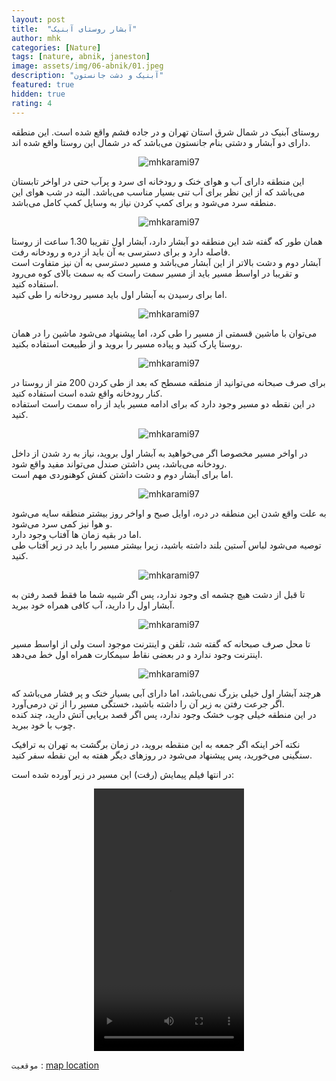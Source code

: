```yaml
---
layout: post
title:  "آبشار روستای آبنیک"
author: mhk
categories: [Nature]
tags: [nature, abnik, janeston]
image: assets/img/06-abnik/01.jpeg
description: "آبنیک و دشت جانستون"
featured: true
hidden: true
rating: 4
---
```


روستای آبنیک در شمال شرق استان تهران و در جاده فشم واقع شده است. این منطقه دارای دو آبشار و دشتی بنام جانستون می‌باشد که در شمال این روستا واقع شده اند.  

<p align="center">
  <img src="/assets/img/06-abnik/02.jpeg" alt="mhkarami97" />
</p>

این منطقه دارای آب و هوای خنک و رودخانه ای سرد و پرآب حتی در اواخر تابستان می‌باشد که از این نظر برای آب تنی بسیار مناسب می‌باشد.
البته در شب هوای این منطقه سرد می‌شود و برای کمپ کردن نیاز به وسایل کمپ کامل می‌باشد.  

<p align="center">
  <img src="/assets/img/06-abnik/03.jpeg" alt="mhkarami97" />
</p>

همان طور که گفته شد این منطقه دو آبشار دارد، آبشار اول تقریبا 1.30 ساعت از روستا فاصله دارد و برای دسترسی به آن باید از دره و رودخانه رفت.  
آبشار دوم و دشت بالاتر از این آبشار می‌باشد و مسیر دسترسی به آن نیز متفاوت است و تقریبا در اواسط مسیر باید از مسیر سمت راست که به سمت بالای کوه می‌رود استفاده کنید.  
اما برای رسیدن به آبشار اول باید مسیر رودخانه را طی کنید.  

<p align="center">
  <img src="/assets/img/06-abnik/04.jpeg" alt="mhkarami97" />
</p>

می‌توان با ماشین قسمتی از مسیر را طی کرد، اما پیشنهاد می‌شود ماشین را در همان روستا پارک کنید و پیاده مسیر را بروید و از طبیعت استفاده بکنید.  

<p align="center">
  <img src="/assets/img/06-abnik/05.jpeg" alt="mhkarami97" />
</p>

برای صرف صبحانه می‌توانید از منطقه مسطح که بعد از طی کردن 200 متر از روستا در کنار رودخانه واقع شده است استفاده کنید.  
در این نقطه دو مسیر وجود دارد که برای ادامه مسیر باید از راه سمت راست استفاده کنید.  

<p align="center">
  <img src="/assets/img/06-abnik/06.jpeg" alt="mhkarami97" />
</p>

در اواخر مسیر مخصوصا اگر می‌خواهید به آبشار اول بروید، نیاز به رد شدن از داخل رودخانه می‌باشد، پس داشتن صندل می‌تواند مفید واقع شود.  
اما برای آبشار دوم و دشت داشتن کفش کوهنوردی مهم است.  

<p align="center">
  <img src="/assets/img/06-abnik/07.jpeg" alt="mhkarami97" />
</p>

به علت واقع شدن این منطقه در دره، اوایل صبح و اواخر روز بیشتر منطقه سایه می‌شود و هوا نیز کمی سرد می‌شود.  
اما در بقیه زمان ها آفتاب وجود دارد.  
توصیه می‌شود لباس آستین بلند داشته باشید، زیرا بیشتر مسیر را باید در زیر آفتاب طی کنید.  

<p align="center">
  <img src="/assets/img/06-abnik/08.jpeg" alt="mhkarami97" />
</p>

تا قبل از دشت هیچ چشمه ای وجود ندارد، پس اگر شبیه شما ما فقط قصد رفتن به آبشار اول را دارید، آب کافی همراه خود ببرید.  

<p align="center">
  <img src="/assets/img/06-abnik/09.jpeg" alt="mhkarami97" />
</p>

تا محل صرف صبحانه که گفته شد، تلفن و اینترنت موجود است ولی از اواسط مسیر اینترنت وجود ندارد و در بعضی نقاط سیمکارت همراه اول خط می‌دهد.  

<p align="center">
  <img src="/assets/img/06-abnik/10.jpeg" alt="mhkarami97" />
</p>

هرچند آبشار اول خیلی بزرگ نمی‌باشد، اما دارای آبی بسیار خنک و پر فشار می‌باشد که اگر جرعت رفتن به زیر آن را داشته باشید، خستگی مسیر را از تن درمی‌آورد.  
در این منطقه خیلی چوب خشک وجود ندارد، پس اگر قصد برپایی آتش دارید، چند کنده چوب با خود ببرید.  

نکته آخر اینکه اگر جمعه به این منقطه بروید، در زمان برگشت به تهران به ترافیک سنگینی می‌خورید، پس پیشنهاد می‌شود در روزهای دیگر هفته به این نقطه سفر کنید.  

در انتها فیلم پیمایش (رفت) این مسیر در زیر آورده شده است:  

<p align="center">
<video width="240" height="420" controls>
  <source src="/assets/img/06-abnik/01.mp4" type="video/mp4">
</video>
</p>

`موقعیت` : [map location](https://www.google.com/maps/place/%C4%80bnik,+Tehran+Province/data=!4m2!3m1!1s0x3f8e1468c2bc7375:0xe2153970b0b1d78e?sa=X&ved=2ahUKEwiKnrDxpNTyAhVPPcAKHWr_BpMQ8gEwKXoECGUQAQ)
